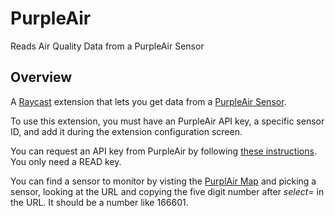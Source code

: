 # PurpleAir

Reads Air Quality Data from a PurpleAir Sensor

## Overview

A [Raycast](https://raycast.com/) extension that lets you get data from a [PurpleAir Sensor](https://www2.purpleair.com).

To use this extension, you must have an PurpleAir API key, a specific sensor ID, and add it during the extension configuration screen.

You can request an API key from PurpleAir by following [these instructions](https://api.purpleair.com). You only need a READ key.

You can find a sensor to monitor by visting the [PurplAir Map](https://map.purpleair.com) and picking a sensor, looking at the URL and copying the five digit number after _select=_ in the URL. It should be a number like 166601.
